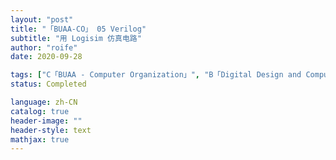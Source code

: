 ```yaml
---
layout: "post"
title: "「BUAA-CO」 05 Verilog"
subtitle: "用 Logisim 仿真电路"
author: "roife"
date: 2020-09-28

tags: ["C「BUAA - Computer Organization」", "B「Digital Design and Computer Architecture」", "BUAA", "计算机组成", "数字电路", "L「Verilog」"]
status: Completed

language: zh-CN
catalog: true
header-image: ""
header-style: text
mathjax: true
---
```


